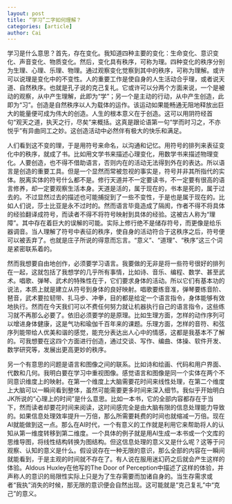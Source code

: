 ```yaml
---
layout: post
title: “学习”二字如何理解？
categories: [article]
author: Cai
---
```


学习是什么意思？首先，存在变化。我知道四种主要的变化：生命变化、意识变化、声音变化、物质变化。然后，变化具有秩序，可称为理。四种变化的秩序分别为生理、心理、乐理、物理。通过观察变化觉察到其中的秩序，可称为理解。或许可以说理是变化中的不变性。人的重要工作是使自身的人生活动合乎理，或者说天道、自然秩序。也就是孔子说的克己复礼。它或许可以分两个方面来说，一个是被动的观察，从中产生理解，此即为“学”；另一个是主动的行动，从中产生创造，此即为“习”。创造是自然秩序以人为载体的运作。该运动如果能畅通无阻地释放出巨大的能量便可成为伟大的创造。人生的根本意义在于创造。这可以用阴符经首句“观天之道，执天之行，尽矣”来概括。这真是跟论语第一句“学而时习之，不亦悦乎”有异曲同工之妙。这创造活动中必然伴有极大的快乐和满足。

人们看到这不变的理，于是用符号来命名，以沟通和记忆。用符号的排列来表征变化中的秩序，就成了书。比如用文学书来描述心理变化，用数学书来描述物理变化。人要创造，也不得不借助语言，否则内在的活动无法得到外在的表达。所以语言是创造的重要工具。但是一个显然而常被忽视的事实是，符号并非其所指代的实体。脱离实体的符号什么都不是。修行天道并不一定要读书，不一定要有很高的语言修养，却一定要观察生活本身。天道是活的，属于现在的，书本是死的，属于过去的。不过显然过去的描述也可能捕捉到了一些不变性，于是也是属于现在的。比如人们说，莎士比亚是永不过时的。然而语言毕竟造成了隔阂，作者不得不将具体的经验翻译成符号，而读者不得不将符号映射到具体的经验。这被古人称为“理障”。其中存在着巨大的误解的可能。实际上修行绝不是储存符号，而更像是给乐器调音。当人理解了符号中表征的秩序，使自身的活动符合于这秩序之后，符号便可以被丢弃了。也就是庄子所说的得意而忘言。“意义”、“道理”、“秩序”这三个词是紧密联系着的。

然而我想要自由地创作，必须要学习语言。我要做的无非是将一些符号很好的排列在一起，这就包括了我想学的几乎所有事情，比如诗、音乐、编程、数学、甚至武术。唱歌、弹琴、武术的特殊性在于，它们要求身体的活动。所以它们有基本功的说法，本质上就是建立从符号到身体的良好映射。唱歌要练音准，弹琴要练音阶、琶音，武术要拉韧带、扎马步、冲拳，目的都是给定一个语言指令，身体能够有效地执行。然而在今天我们可以不费任何努力就让机器执行自己的语言指令，这些练习就不再那么必要了。依旧必须要学的是原理。比如生理方面，怎样的动作序列可以增进身体健康，这是气功和瑜伽千百年来的课题。乐理方面，怎样的音符、和弦序列能带给人优美和谐的感觉，能充分表达出人心中的情感，这都是我基本不了解的。可我想要在这四个方面进行创造，通过交谈、写作、编曲、体操、软件开发、数学研究等，发展出更高更妙的秩序。

另一个有意思的问题是语言和图像之间的联系。比如诗和绘画、代码和用户界面、代数和几何。我明白要在学习中重视图像。感觉语言和图像是同一个实体在两个不同意识维度上的映射。在第一个维度上大脑需要花时间来线性处理，在第二个维度上大脑可以一瞬间看到整体，虽然可能需要更多时间来深入细节。我似乎开始明白JK所说的“心理上的时间”是什么意思。比如一本书，它的全部内容都存在于当下，然而读者却要花时间来阅读，这时间感完全是由大脑有限的信息处理能力导致的。如果信息处理效率提升一万倍，那么所需要耗费的时间也就缩减一万倍。现在AI就能做到这一点。那么在AI时代，一个有意义的工作就是利用它来帮助将人的认知从第一维度转移到第二维度。一个具体的例子就是用AI生成一本书或一个文库的思维导图，将线性结构转换为图结构。但这信息处理的意义又是什么呢？这等于问观察、认知的意义是什么。假设说存在一种无限的意识，那么全部的内容在一瞬间就能看到，于是主观的时间就不存在了。有人说在服用迷幻药之后就会产生这样的体验。Aldous Huxley在他写的The Door of Perception中描述了这样的体验，并声称人的意识的局限性实际上只是为了生存需要而加诸自身的。当生存需求或者“我执”消失的时候，那无限的意识便会自然出现。这可能就是“克己复礼”中“克己”的意义。

